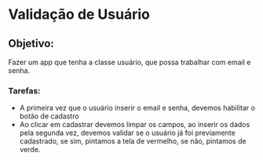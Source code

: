 # Validação de Usuário

## Objetivo:
Fazer um app que tenha a classe usuário, que possa trabalhar com email e senha.

### Tarefas:
 - A primeira vez que o usuário inserir o email e senha, devemos habilitar o botão de cadastro
 - Ao clicar em cadastrar devemos limpar os campos, ao inserir os dados pela segunda vez, devemos validar se o
usuário já foi previamente cadastrado, se sim, pintamos a tela de vermelho, se não, pintamos de verde.
